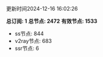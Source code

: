 更新时间2024-12-16 16:02:26

**总订阅: 1**
**总节点: 2472**
**有效节点: 1533**
- ss节点: 844
- v2ray节点: 683
- ssr节点: 6
